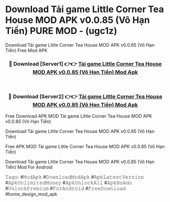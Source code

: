# Download Tải game Little Corner Tea House MOD APK v0.0.85 (Vô Hạn Tiền) PURE MOD - (ugc1z)
Download Tải game Little Corner Tea House MOD APK v0.0.85 (Vô Hạn Tiền) Free Mod APK

<div align="center">
<h3>🔴 Download [Server1] 👉👉 <a href="https://apk-comot.site?title=Tải_game_Little_Corner_Tea_House_MOD_APK_v0.0.85_(Vô_Hạn_Tiền)">Tải game Little Corner Tea House MOD APK v0.0.85 (Vô Hạn Tiền) Mod Apk</a></h3><br>

<h3>🔴 Download [Server2] 👉👉 <a href="https://apk-comot.site?title=Tải_game_Little_Corner_Tea_House_MOD_APK_v0.0.85_(Vô_Hạn_Tiền)">Tải game Little Corner Tea House MOD APK v0.0.85 (Vô Hạn Tiền) Mod Apk</a></h3>
</div>


Free Download APK MOD Tải game Little Corner Tea House MOD APK v0.0.85 (Vô Hạn Tiền)

Download Tải game Little Corner Tea House MOD APK v0.0.85 (Vô Hạn Tiền) 

Free APK MOD Tải game Little Corner Tea House MOD APK v0.0.85 (Vô Hạn Tiền) 

Download Tải game Little Corner Tea House MOD APK v0.0.85 (Vô Hạn Tiền) Mod For Android

𝚃𝚊𝚐𝚜: #𝙼𝚘𝚍𝙰𝚙𝚔 #𝙳𝚘𝚠𝚗𝚕𝚘𝚊𝚍𝙼𝚘𝚍𝙰𝚙𝚔 #𝙰𝚙𝚔𝙻𝚊𝚝𝚎𝚜𝚝𝚅𝚎𝚛𝚜𝚒𝚘𝚗 #𝙰𝚙𝚔𝚄𝚗𝚕𝚒𝚖𝚒𝚝𝚎𝚍𝙼𝚘𝚗𝚎𝚢 #𝙰𝚙𝚔𝚄𝚗𝚕𝚘𝚌𝚔𝙰𝚕𝚕 #𝙰𝚙𝚔𝙽𝚘𝙰𝚍𝚜 #𝚄𝚗𝚕𝚘𝚌𝚔𝙿𝚛𝚎𝚖𝚒𝚞𝚖 #𝙵𝚘𝚛𝙰𝚗𝚍𝚛𝚘𝚒𝚍 #𝙵𝚛𝚎𝚎𝙳𝚘𝚠𝚗𝚕𝚘𝚊𝚍 #home_design_mod_apk